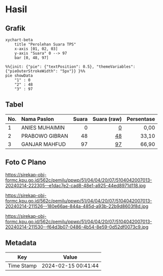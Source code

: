 # Hasil

## Grafik

```mermaid
xychart-beta
    title "Perolehan Suara TPS"
    x-axis [01, 02, 03]
    y-axis "Suara" 0 --> 97
    bar [0, 48, 97]
```

```mermaid
%%{init: {"pie": {"textPosition": 0.5}, "themeVariables": {"pieOuterStrokeWidth": "5px"}} }%%
pie showData
    "1" : 0
    "2" : 48
    "3" : 97
```

## Tabel

| No. | Nama Paslon    | Suara | Suara (raw) | Persentase |
|:--- |:-------------- | -----:| -----------:| ----------:|
| 1   | ANIES MUHAIMIN | 0     | [0][p-1]    | 0,00       |
| 2   | PRABOWO GIBRAN | 48    | [48][p-2]   | 33,10      |
| 3   | GANJAR MAHFUD  | 97    | [97][p-3]   | 66,90      |


[p-1]: https://github.com/gigit-pemilu/pemilu-2024-51-bali/blob/main/pilpres/hitung-suara/sub/51-bali/sub/04-gianyar/sub/04-tampaksiring/sub/2007-pejeng-kangin/sub/013-tps/sub/paslon-1.txt
[p-2]: https://github.com/gigit-pemilu/pemilu-2024-51-bali/blob/main/pilpres/hitung-suara/sub/51-bali/sub/04-gianyar/sub/04-tampaksiring/sub/2007-pejeng-kangin/sub/013-tps/sub/paslon-2.txt
[p-3]: https://github.com/gigit-pemilu/pemilu-2024-51-bali/blob/main/pilpres/hitung-suara/sub/51-bali/sub/04-gianyar/sub/04-tampaksiring/sub/2007-pejeng-kangin/sub/013-tps/sub/paslon-3.txt

## Foto C Plano

https://sirekap-obj-formc.kpu.go.id/562c/pemilu/ppwp/51/04/04/20/07/5104042007013-20240214-222305--e1dac7e2-cad8-48e1-a925-44ed8971d118.jpg

https://sirekap-obj-formc.kpu.go.id/562c/pemilu/ppwp/51/04/04/20/07/5104042007013-20240214-211526--180e66ae-844a-485d-a93b-22b9d8603f8d.jpg

https://sirekap-obj-formc.kpu.go.id/562c/pemilu/ppwp/51/04/04/20/07/5104042007013-20240214-211530--f64d3b07-0486-4b54-8e59-0d52df0073c9.jpg


## Metadata

| Key        | Value               |
| ---------- | ------------------- |
| Time Stamp | 2024-02-15 00:41:44 |



